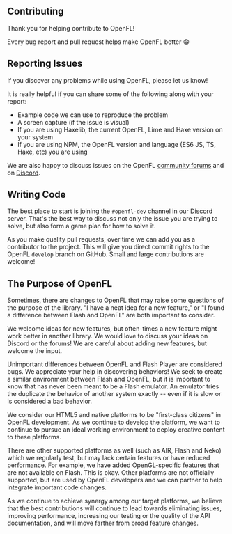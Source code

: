 Contributing
------------

Thank you for helping contribute to OpenFL!

Every bug report and pull request helps make OpenFL better :grin:


Reporting Issues
----------------

If you discover any problems while using OpenFL, please let us know!

It is really helpful if you can share some of the following along with your report:

 * Example code we can use to reproduce the problem
 * A screen capture (if the issue is visual)
 * If you are using Haxelib, the current OpenFL, Lime and Haxe version on your system
 * If you are using NPM, the OpenFL version and language (ES6 JS, TS, Haxe, etc) you are using

We are also happy to discuss issues on the OpenFL [community forums](https://community.openfl.org) and on [Discord](https://discord.gg/tDgq8EE).


Writing Code
------------

The best place to start is joining the `#openfl-dev` channel in our [Discord](https://discord.gg/tDgq8EE) server. That's the best way to discuss not only the issue you are trying to solve, but also form a game plan for how to solve it.

As you make quality pull requests, over time we can add you as a contributor to the project. This will give you direct commit rights to the OpenFL `develop` branch on GitHub. Small and large contributions are welcome!


The Purpose of OpenFL
---------------------

Sometimes, there are changes to OpenFL that may raise some questions of the purpose of the library. "I have a neat idea for a new feature," or "I found a difference between Flash and OpenFL" are both important to consider.

We welcome ideas for new features, but often-times a new feature might work better in another library. We would love to discuss your ideas on Discord or the forums! We are careful about adding new features, but welcome the input.

Unimportant differences between OpenFL and Flash Player are considered bugs. We appreciate your help in discovering behaviors! We seek to create a similar environment between Flash and OpenFL, but it is important to know that has never been meant to be a Flash emulator. An emulator tries the duplicate the behavior of another system exactly -- even if it is slow or is considered a bad behavior.

We consider our HTML5 and native platforms to be "first-class citizens" in OpenFL development. As we continue to develop the platform, we want to continue to pursue an ideal working environment to deploy creative content to these platforms.

There are other supported platforms as well (such as AIR, Flash and Neko) which we regularly test, but may lack certain features or have reduced performance. For example, we have added OpenGL-specific features that are not available on Flash. This is okay. Other platforms are not officially supported, but are used by OpenFL developers and we can partner to help integrate important code changes.

As we continue to achieve synergy among our target platforms, we believe that the best contributions will continue to lead towards eliminating issues, improving performance, increasing our testing or the quality of the API documentation, and will move farther from broad feature changes.
